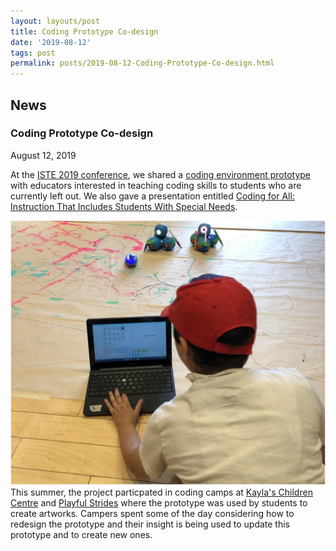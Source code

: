```yaml
---
layout: layouts/post
title: Coding Prototype Co-design
date: '2019-08-12'
tags: post
permalink: posts/2019-08-12-Coding-Prototype-Co-design.html
---
```

<article class="floe-content floe-news-item">
                <h2> News </h2>
                <!-- BEGIN markup for news item -->
                <h3>Coding Prototype Co-design</h3>
                <time class="floe-date" datetime="2019-08-12">August 12, 2019</time>
                <p>
                    At the
                    <a href="https://conference.iste.org/2019/">ISTE 2019 conference</a>,
                    we shared a
                    <a href="https://prototype.codelearncreate.org/">coding environment prototype</a>
                    with educators interested in teaching coding skills to students
                    who are currently left out. We also gave a presentation entitled
                    <a href="https://conference.iste.org/2019/program/search/detail_session.php?id=112083158">Coding for All: Instruction That Includes Students With Special Needs</a>.
                </p>
                <p>
                    <img src="images/CodingCamp.png" alt="Camper coding sequences to create art with paint, markers and the Dash and Sphero robots." /><br/>
                    This summer, the project particpated in coding camps at
                    <a href="https://codelearncreate.ca/blog/co-design-session-1/">Kayla's Children Centre</a> and
                    <a href="https://codelearncreate.ca/blog/co-design-session-4/">Playful Strides</a>
                    where the prototype was used by students to create artworks. Campers
                    spent some of the day considering how to redesign the prototype and
                    their insight is being used to update this prototype and to create new ones.
                </p>
            </article>
         <!-- END markup for news item -->
